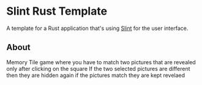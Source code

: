# Slint Rust Template

A template for a Rust application that's using [Slint](https://slint.rs) for the user interface.

## About

Memory Tile game where you have to match two pictures that are revealed 
only after clicking on the square
If the two selected pictures are different then they are hidden again
if the pictures match they are kept revelaed